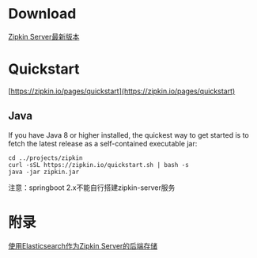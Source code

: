 # Download
[Zipkin Server最新版本](https://search.maven.org/remote_content?g=io.zipkin.java&a=zipkin-server&v=LATEST&c=exec)

# Quickstart
[https://zipkin.io/pages/quickstart](https://zipkin.io/pages/quickstart)

## Java
If you have Java 8 or higher installed, the quickest way to get started is to fetch the latest release as a self-contained executable jar:
```
cd ../projects/zipkin
curl -sSL https://zipkin.io/quickstart.sh | bash -s
java -jar zipkin.jar
```

注意：springboot 2.x不能自行搭建zipkin-server服务

# 附录
[使用Elasticsearch作为Zipkin Server的后端存储](http://www.itmuch.com/spring-cloud/finchley-26/)